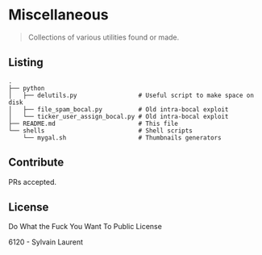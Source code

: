 # Miscellaneous

> Collections of various utilities found or made.

## Listing

```
.
├── python
│   ├── delutils.py                 # Useful script to make space on disk
│   ├── file_spam_bocal.py          # Old intra-bocal exploit
│   └── ticker_user_assign_bocal.py # Old intra-bocal exploit
├── README.md                       # This file
└── shells                          # Shell scripts
    └── mygal.sh                    # Thumbnails generators
```

## Contribute

PRs accepted.

## License

Do What the Fuck You Want To Public License

6120 - Sylvain Laurent
